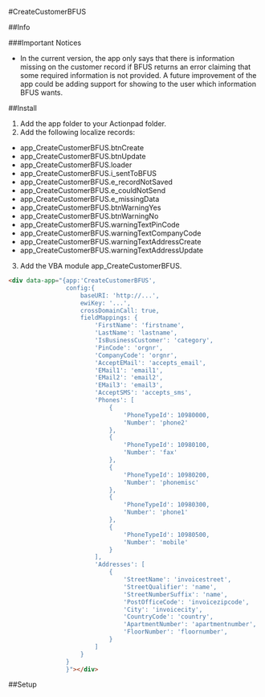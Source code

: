 #CreateCustomerBFUS

##Info


###Important Notices
* In the current version, the app only says that there is information missing on the customer record if BFUS returns an error claiming that some required information is not provided. A future improvement of the app could be adding support for showing to the user which information BFUS wants.

##Install
1. Add the app folder to your Actionpad folder.
2. Add the following localize records:
*	app_CreateCustomerBFUS.btnCreate
*	app_CreateCustomerBFUS.btnUpdate
*	app_CreateCustomerBFUS.loader
*	app_CreateCustomerBFUS.i_sentToBFUS
*	app_CreateCustomerBFUS.e_recordNotSaved
*	app_CreateCustomerBFUS.e_couldNotSend
*	app_CreateCustomerBFUS.e_missingData
*	app_CreateCustomerBFUS.btnWarningYes
*	app_CreateCustomerBFUS.btnWarningNo
*	app_CreateCustomerBFUS.warningTextPinCode
*	app_CreateCustomerBFUS.warningTextCompanyCode
*	app_CreateCustomerBFUS.warningTextAddressCreate
*	app_CreateCustomerBFUS.warningTextAddressUpdate
3. Add the VBA module app_CreateCustomerBFUS.

```html
<div data-app="{app:'CreateCustomerBFUS',
				config:{
					baseURI: 'http://...',
					ewiKey: '...',
					crossDomainCall: true,
					fieldMappings: {
						'FirstName': 'firstname',
						'LastName': 'lastname',	
						'IsBusinessCustomer': 'category',
						'PinCode': 'orgnr',
						'CompanyCode': 'orgnr',
						'AcceptEMail': 'accepts_email',
						'EMail1': 'email1',
						'EMail2': 'email2',
						'EMail3': 'email3',
						'AcceptSMS': 'accepts_sms',
						'Phones': [
							{
								'PhoneTypeId': 10980000,
								'Number': 'phone2'
							},
							{
								'PhoneTypeId': 10980100,
								'Number': 'fax'
							},
							{
								'PhoneTypeId': 10980200,
								'Number': 'phonemisc'
							},
							{
								'PhoneTypeId': 10980300,
								'Number': 'phone1'
							},
							{
								'PhoneTypeId': 10980500,
								'Number': 'mobile'
							}
						],
						'Addresses': [
							{
								'StreetName': 'invoicestreet',
								'StreetQualifier': 'name',
								'StreetNumberSuffix': 'name',
								'PostOfficeCode': 'invoicezipcode',
								'City': 'invoicecity',
								'CountryCode': 'country',
								'ApartmentNumber': 'apartmentnumber',
								'FloorNumber': 'floornumber',
							}
						]
					}
				}
				}"></div>
```


##Setup
